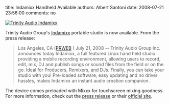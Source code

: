 title: Indamixx Handheld Available
authors: Albert Santoni
date: 2008-07-21 23:56:00
comments: no

[![Trinity Audio Indamixx]({static}/images/news/screens.mixx.CMYK.gif)]({static}/images/news/screens.mixx.CMYK.gif)

Trinity Audio Group's [Indamixx](http://www.indamixx.com/) portable studio is now available.
From the press release:

> Los Angeles, CA ([PRWEB](http://www.prweb.com/) ) July 21, 2008 --
> Trinity Audio Group Inc. announces today Indamixx, a full featured
> Linux hand held studio providing a mobile recording environment,
> allowing users to record, edit, mix, DJ and publish songs or sound
> files from the field or on the go. Ideal for Producers, Remixers, and
> DJs. Finally, you can take your studio with you! Pre-loaded software,
> easy updating and no driver hassles, makes Indamixx an instant audio
> creation companion.

The device comes preloaded with Mixxx for touchscreen mixing goodness.
For more information, check out the [press release](http://www.prweb.com/releases/2008/07/prweb1120234.htm) or their [official site](http://www.indamixx.com/).
